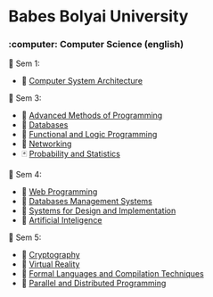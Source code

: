 # Babes Bolyai University
<h3>:computer: Computer Science (english)  </h3>

:open_file_folder: Sem 1: 
* :floppy_disk: [Computer System Architecture](https://github.com/Hidorikun/Faculty/tree/master/Computer%20System%20Architecture)

:open_file_folder: Sem 3:
* :ram: [Advanced Methods of Programming](https://github.com/Hidorikun/Faculty/tree/master/Advanced%20Methods%20of%20Programming)
* :elephant: [Databases](https://github.com/Hidorikun/Faculty/tree/master/Databases)
* :art: [Functional and Logic Programming](https://github.com/Hidorikun/Faculty/tree/master/Functional%20and%20Logic%20Programming)
* :space_invader: [Networking]( https://github.com/Hidorikun/Faculty/tree/master/Networking)
* :black_joker: [Probability and Statistics]( https://github.com/Hidorikun/Faculty/tree/master/Probability%20and%20Statistics)

:open_file_folder: Sem 4:
* :cactus: [Web Programming](https://github.com/Hidorikun/Faculty/tree/master/Web%20Programming)
* :saxophone: [Databases Management Systems](https://github.com/Hidorikun/Faculty/tree/master/Databases%20Management%20Systems)
* :game_die: [Systems for Design and Implementation](https://github.com/Hidorikun/Faculty/tree/master/Systems%20for%20Design%20and%20Implementation)
* :beers: [Artificial Inteligence](https://github.com/Hidorikun/Faculty/tree/master/Artificial%20Intelligence)

:open_file_folder: Sem 5:
* :key: [Cryptography](https://github.com/Hidorikun/Cryptography)
* :movie_camera: [Virtual Reality](https://github.com/Hidorikun/Faculty/tree/master/Virtual%20Reality/)
* :crystal_ball: [Formal Languages and Compilation Techniques](https://github.com/Hidorikun/Faculty/tree/master/Formal%20Languages%20and%20Compilation%20Techniques)
* :octopus: [Parallel and Distributed Programming](https://github.com/Hidorikun/Faculty/tree/master/Parallel%20and%20Distributed%20Programming)

